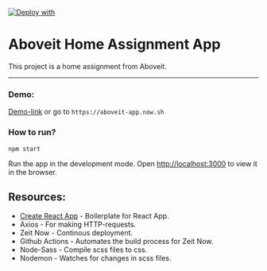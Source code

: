 [![Deploy with <ProductName />](https://zeit.co/button)](https://zeit.co/import/project?template=https://github.com/kudachambwe/aboveit-app)

# Aboveit Home Assignment App

This project is a home assignment from Aboveit. 

----
### Demo: 
[Demo-link](https://aboveit-app.now.sh) or go to `https://aboveit-app.now.sh`

### How to run? 
`npm start`

Run the app in the development mode.
Open [http://localhost:3000](http://localhost:3000) to view it in the browser.


## Resources: 

- [Create React App](https://github.com/facebook/create-react-app) - Boilerplate for React App. 
- Axios - For making HTTP-requests. 
- Zeit Now - Continous deployment.
- Github Actions - Automates the build process for Zeit Now.
- Node-Sass - Compile scss files to css. 
- Nodemon - Watches for changes in scss files. 